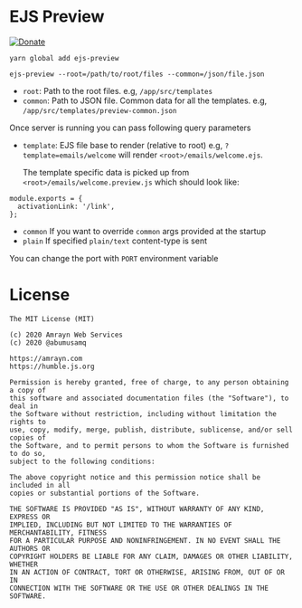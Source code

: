 # EJS Preview

[![Donate](https://amrayn.github.io/donate.png?v2)](https://amrayn.com/donate)

```
yarn global add ejs-preview
```

```
ejs-preview --root=/path/to/root/files --common=/json/file.json
```

* `root`: Path to the root files. e.g, `/app/src/templates`
* `common`: Path to JSON file. Common data for all the templates. e.g, `/app/src/templates/preview-common.json`

Once server is running you can pass following query parameters

* `template`: EJS file base to render (relative to root) e.g, `?template=emails/welcome` will render `<root>/emails/welcome.ejs`.

  The template specific data is picked up from `<root>/emails/welcome.preview.js` which should look like:

```
module.exports = {
  activationLink: '/link',
};
```
* `common` If you want to override `common` args provided at the startup
* `plain` If specified `plain/text` content-type is sent

You can change the port with `PORT` environment variable


# License
```
The MIT License (MIT)

(c) 2020 Amrayn Web Services
(c) 2020 @abumusamq

https://amrayn.com
https://humble.js.org

Permission is hereby granted, free of charge, to any person obtaining a copy of
this software and associated documentation files (the "Software"), to deal in
the Software without restriction, including without limitation the rights to
use, copy, modify, merge, publish, distribute, sublicense, and/or sell copies of
the Software, and to permit persons to whom the Software is furnished to do so,
subject to the following conditions:

The above copyright notice and this permission notice shall be included in all
copies or substantial portions of the Software.

THE SOFTWARE IS PROVIDED "AS IS", WITHOUT WARRANTY OF ANY KIND, EXPRESS OR
IMPLIED, INCLUDING BUT NOT LIMITED TO THE WARRANTIES OF MERCHANTABILITY, FITNESS
FOR A PARTICULAR PURPOSE AND NONINFRINGEMENT. IN NO EVENT SHALL THE AUTHORS OR
COPYRIGHT HOLDERS BE LIABLE FOR ANY CLAIM, DAMAGES OR OTHER LIABILITY, WHETHER
IN AN ACTION OF CONTRACT, TORT OR OTHERWISE, ARISING FROM, OUT OF OR IN
CONNECTION WITH THE SOFTWARE OR THE USE OR OTHER DEALINGS IN THE SOFTWARE.
```
